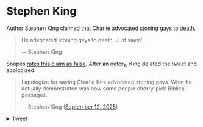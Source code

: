 # Stephen King

Author Stephen King claimed that Charlie [advocated stoning gays to death](../view/stoning-gays.md).

> He advocated stoning gays to death. Just sayin'.
>
> -- Stephen King

Snopes [rates this claim as false](https://www.snopes.com/fact-check/charlie-kirk-gay-people-stoned/). After an outcry, King deleted the tweet and apologized.

> I apologize for saying Charlie Kirk advocated stoning gays. What he actually demonstrated was how some people cherry-pick Biblical passages.
>
> -- Stephen King ([September 12, 2025](https://archive.is/hrd6F))

<details>
  <summary>Tweet</summary>
  <img src="/img/stephen-king-apology.png" />
</details>
